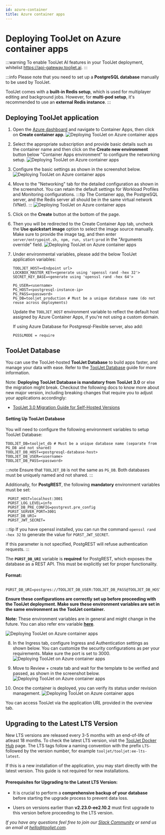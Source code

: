 ```yaml
---
id: azure-container
title: Azure container apps
---
```


# Deploying ToolJet on Azure container apps

:::warning
To enable ToolJet AI features in your ToolJet deployment, whitelist https://api-gateway.tooljet.ai.
:::

:::info
Please note that you need to set up a **PostgreSQL database** manually to be used by ToolJet. 

ToolJet comes with a **built-in Redis setup**, which is used for multiplayer editing and background jobs. However, for **multi-pod setup**, it's recommended to use an **external Redis instance**.
:::

## Deploying ToolJet application

1. Open the [Azure dashboard](https://portal.azure.com) and navigate to Container Apps, then click on **Create container app**.
    <img className="screenshot-full" src="/img/setup/azure-container/step1.png" alt="Deploying ToolJet on Azure container apps" />

2. Select the appropriate subscription and provide basic details such as the container name and then click on the **Create new environment** button below "Container Apps environment" to configure the networking setup.
    <img className="screenshot-full" src="/img/setup/azure-container/step2.png" alt="Deploying ToolJet on Azure container apps" />

3. Configure the basic settings as shown in the screenshot below.
    <img className="screenshot-full" src="/img/setup/azure-container/step3-1.png" alt="Deploying ToolJet on Azure container apps" />
   
4. Move to the "Networking" tab for the detailed configuration as shown in the screenshot. You can retain the default settings for Workload Profiles and Monitoring configurations.
    :::tip
    The Container app, the PostgreSQL server, and the Redis server all should be in the same virtual network (VNet).
    :::
    <img className="screenshot-full" src="/img/setup/azure-container/step3-2.png" alt="Deploying ToolJet on Azure container apps" />

5. Click on the **Create** button at the bottom of the page.

6. Then you will be redirected to the Create Container App tab, uncheck the **Use quickstart image** option to select the image source manually. Make sure to provide the image tag, and then enter `server/entrypoint.sh, npm, run, start:prod` in the "Arguments override" field.
    <img className="screenshot-full img-m" src="/img/setup/azure-container/step3-v2.png" alt="Deploying ToolJet on Azure container apps" />

7. Under environmental variables, please add the below ToolJet application variables:
    ```env
    TOOLJET_HOST=<Endpoint url>
    LOCKBOX_MASTER_KEY=<generate using 'openssl rand -hex 32'>
    SECRET_KEY_BASE=<generate using 'openssl rand -hex 64'>

    PG_USER=<username>
    PG_HOST=<postgresql-instance-ip>
    PG_PASS=<password>
    PG_DB=tooljet_production # Must be a unique database name (do not reuse across deployments)
    ```
    Update the `TOOLJET_HOST` environment variable to reflect the default host assigned by Azure Container Apps, if you're not using a custom domain.

    If using Azure Database for Postgresql-Flexible server, also add:
   
    ```env
    PGSSLMODE = require
    ```


## ToolJet Database

You can use the ToolJet-hosted **ToolJet Database** to build apps faster, and manage your data with ease. Refer to the [ToolJet Database](/docs/tooljet-db/tooljet-database) guide for more information.

Note: **Deploying ToolJet Database is mandatory from ToolJet 3.0** or else the migration might break. Checkout the following docs to know more about new major version, including breaking changes that require you to adjust your applications accordingly:

- [ToolJet 3.0 Migration Guide for Self-Hosted Versions](./upgrade-to-v3.md)

#### Setting Up ToolJet Database

You will need to configure the following environment variables to setup ToolJet Database:

```env
TOOLJET_DB=tooljet_db # Must be a unique database name (separate from PG_DB and not shared)
TOOLJET_DB_HOST=<postgresql-database-host>
TOOLJET_DB_USER=<username>
TOOLJET_DB_PASS=<password>
```

:::note 
Ensure that `TOOLJET_DB` is not the same as `PG_DB`. Both databases must be uniquely named and not shared.
:::


Additionally, for **PostgREST**, the following **mandatory** environment variables must be set:

```env
 PGRST_HOST=localhost:3001
 PGRST_LOG_LEVEL=info
 PGRST_DB_PRE_CONFIG=postgrest.pre_config
 PGRST_SERVER_PORT=3001
 PGRST_DB_URI=
 PGRST_JWT_SECRET=
```

:::tip
If you have openssl installed, you can run the 
command `openssl rand -hex 32` to generate the value for `PGRST_JWT_SECRET`.

If this parameter is not specified, PostgREST will refuse authentication requests.
:::

The **`PGRST_DB_URI`** variable is **required** for PostgREST, which exposes the database as a REST API. This must be explicitly set for proper functionality.

#### Format:

```env
 PGRST_DB_URI=postgres://TOOLJET_DB_USER:TOOLJET_DB_PASS@TOOLJET_DB_HOST:5432/TOOLJET_DB
```

**Ensure these configurations are correctly set up before proceeding with the ToolJet deployment. Make sure these environment variables are set in the same environment as the ToolJet container.**

**Note:** These environment variables are in general and might change in the future. You can also refer env variable [**here**](/docs/setup/env-vars).

<img className="screenshot-full" src="/img/setup/azure-container/step4-v2.png" alt="Deploying ToolJet on Azure container apps" />

8. In the Ingress tab, configure Ingress and Authentication settings as shown below. You can customize the security configurations as per your requirements. Make sure the port is set to 3000.
    <img className="screenshot-full" src="/img/setup/azure-container/step4.png" alt="Deploying ToolJet on Azure container apps" />

9. Move to Review + create tab and wait for the template to be verified and passed, as shown in the screenshot below.
    <img className="screenshot-full" src="/img/setup/azure-container/step5a-v2.png" alt="Deploying ToolJet on Azure container apps" />

10. Once the container is deployed, you can verify its status under revision management.
    <img className="screenshot-full" src="/img/setup/azure-container/step6.png" alt="Deploying ToolJet on Azure container apps" />

You can access ToolJet via the application URL provided in the overview tab.

## Upgrading to the Latest LTS Version

New LTS versions are released every 3-5 months with an end-of-life of atleast 18 months. To check the latest LTS version, visit the [ToolJet Docker Hub](https://hub.docker.com/r/tooljet/tooljet/tags) page. The LTS tags follow a naming convention with the prefix `LTS-` followed by the version number, for example `tooljet/tooljet:ee-lts-latest`.

If this is a new installation of the application, you may start directly with the latest version. This guide is not required for new installations.

#### Prerequisites for Upgrading to the Latest LTS Version:

- It is crucial to perform a **comprehensive backup of your database** before starting the upgrade process to prevent data loss.

- Users on versions earlier than **v2.23.0-ee2.10.2** must first upgrade to this version before proceeding to the LTS version.

*If you have any questions feel free to join our [Slack Community](https://tooljet.com/slack) or send us an email at hello@tooljet.com.*

